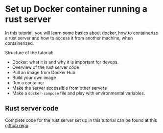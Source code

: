 # Set up Docker container running a rust server

In this tutorial, you will learn some basics about docker, how to containerize a rust server and how to access it from another machine, when containerized.

Structure of the tutorial:
- Docker: what it is and why it is important for devops.
- Overview of the rust server code
- Pull an image from Docker Hub
- Build your own image
- Run a container
- Make the server accessible from other servers
- Make a `docker-compose` file and play with environmental variables.

## Rust server code
Complete code for the rust server set up in this tutorial can be found at this [github repo](https://github.com/joloev/DD2482-executable-tutorial).



